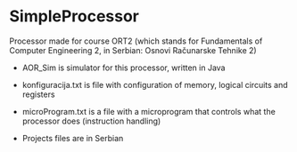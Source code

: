 # SimpleProcessor
Processor made for course ORT2 (which stands for Fundamentals of Computer Engineering 2, in Serbian: Osnovi Računarske Tehnike 2)

* AOR_Sim is simulator for this processor, written in Java 

* konfiguracija.txt is file with configuration of memory, logical circuits and registers

* microProgram.txt is a file with a microprogram that controls what the processor does (instruction handling)

* Projects files are in Serbian
